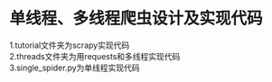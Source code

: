 ﻿# 单线程、多线程爬虫设计及实现代码 
1.tutorial文件夹为scrapy实现代码  
2.threads文件夹为用requests和多线程实现代码  
3.single_spider.py为单线程实现代码  
